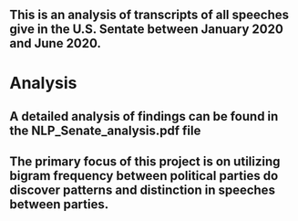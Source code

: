 ## This is an analysis of transcripts of all speeches give in the U.S. Sentate between January 2020 and June 2020. 

# Analysis
## A detailed analysis of findings can be found in the NLP_Senate_analysis.pdf file

## The primary focus of this project is on utilizing bigram frequency between political parties do discover patterns and distinction in speeches between parties.



